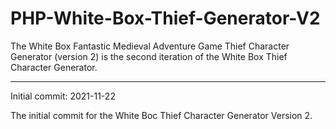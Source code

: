 # PHP-White-Box-Thief-Generator-V2
The White Box Fantastic Medieval Adventure Game Thief Character Generator (version 2) is the second iteration of the White Box Thief Character Generator.


------------------------


Initial commit: 2021-11-22

The initial commit for the White Boc Thief Character Generator Version 2.
